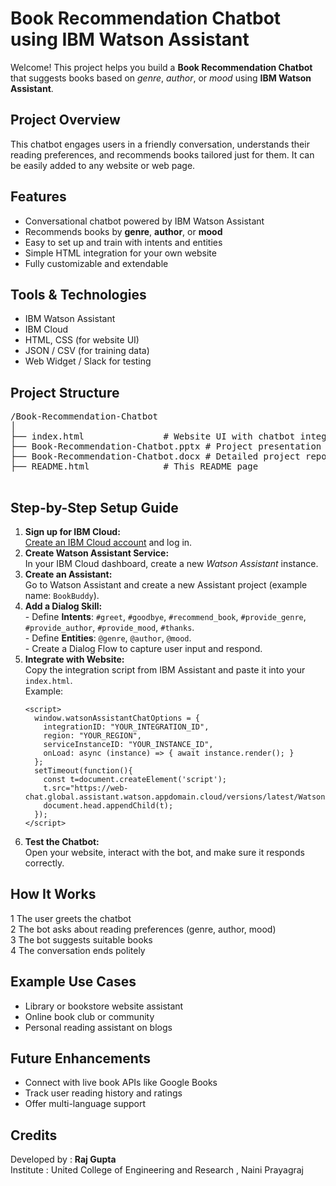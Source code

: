 <!DOCTYPE html>
<html lang="en">
<head>
  <meta charset="UTF-8" />
  <meta name="viewport" content="width=device-width, initial-scale=1.0"/>
 
  <h1> Book Recommendation Chatbot using IBM Watson Assistant</h1>

  <p>Welcome! This project helps you build a <strong>Book Recommendation Chatbot</strong> that suggests books based on <em>genre</em>, <em>author</em>, or <em>mood</em> using <strong>IBM Watson Assistant</strong>.</p>

  <div class="section">
    <h2> Project Overview</h2>
    <p>This chatbot engages users in a friendly conversation, understands their reading preferences, and recommends books tailored just for them. It can be easily added to any website or web page.</p>
  </div>

  <div class="section">
    <h2> Features</h2>
    <ul>
      <li>Conversational chatbot powered by IBM Watson Assistant</li>
      <li>Recommends books by <strong>genre</strong>, <strong>author</strong>, or <strong>mood</strong></li>
      <li>Easy to set up and train with intents and entities</li>
      <li>Simple HTML integration for your own website</li>
      <li>Fully customizable and extendable</li>
    </ul>
  </div>

  <div class="section">
    <h2> Tools & Technologies</h2>
    <ul>
      <li>IBM Watson Assistant</li>
      <li>IBM Cloud</li>
      <li>HTML, CSS (for website UI)</li>
      <li>JSON / CSV (for training data)</li>
      <li>Web Widget / Slack for testing</li>
    </ul>
  </div>

  <div class="section">
    <h2> Project Structure</h2>
    <pre>
/Book-Recommendation-Chatbot
│
├── index.html               # Website UI with chatbot integrated
├── Book-Recommendation-Chatbot.pptx # Project presentation
├── Book-Recommendation-Chatbot.docx # Detailed project report
├── README.html              # This README page
    </pre>
  </div>

  <div class="section">
    <h2> Step-by-Step Setup Guide</h2>
    <ol>
      <li><strong>Sign up for IBM Cloud:</strong> <br>
        <a href="https://cloud.ibm.com/" target="_blank">Create an IBM Cloud account</a> and log in.
      </li>
      <li><strong>Create Watson Assistant Service:</strong><br>
        In your IBM Cloud dashboard, create a new <em>Watson Assistant</em> instance.
      </li>
      <li><strong>Create an Assistant:</strong><br>
        Go to Watson Assistant and create a new Assistant project (example name: <code>BookBuddy</code>).
      </li>
      <li><strong>Add a Dialog Skill:</strong><br>
        - Define <strong>Intents</strong>: <code>#greet</code>, <code>#goodbye</code>, <code>#recommend_book</code>, <code>#provide_genre</code>, <code>#provide_author</code>, <code>#provide_mood</code>, <code>#thanks</code>.<br>
        - Define <strong>Entities</strong>: <code>@genre</code>, <code>@author</code>, <code>@mood</code>.<br>
        - Create a Dialog Flow to capture user input and respond.
      </li>
      <li><strong>Integrate with Website:</strong><br>
        Copy the integration script from IBM Assistant and paste it into your <code>index.html</code>. <br>
        Example:
        <pre><code>&lt;script&gt;
  window.watsonAssistantChatOptions = {
    integrationID: "YOUR_INTEGRATION_ID",
    region: "YOUR_REGION",
    serviceInstanceID: "YOUR_INSTANCE_ID",
    onLoad: async (instance) =&gt; { await instance.render(); }
  };
  setTimeout(function(){
    const t=document.createElement('script');
    t.src="https://web-chat.global.assistant.watson.appdomain.cloud/versions/latest/WatsonAssistantChatEntry.js";
    document.head.appendChild(t);
  });
&lt;/script&gt;</code></pre>
      </li>
      <li><strong>Test the Chatbot:</strong><br>
        Open your website, interact with the bot, and make sure it responds correctly.
      </li>
    </ol>
  </div>

  <div class="section">
    <h2> How It Works</h2>
    <p>
      1️ The user greets the chatbot <br>
      2️ The bot asks about reading preferences (genre, author, mood) <br>
      3️ The bot suggests suitable books <br>
      4️ The conversation ends politely
    </p>
  </div>

  <div class="section">
    <h2> Example Use Cases</h2>
    <ul>
      <li>Library or bookstore website assistant</li>
      <li>Online book club or community</li>
      <li>Personal reading assistant on blogs</li>
    </ul>
  </div>

  <div class="section">
    <h2> Future Enhancements</h2>
    <ul>
      <li>Connect with live book APIs like Google Books</li>
      <li>Track user reading history and ratings</li>
      <li>Offer multi-language support</li>
    </ul>
  </div>

   <div class="section">
    <h2> Credits</h2>
    <p>Developed by : <strong>Raj Gupta</strong><br>
    Institute : United College of Engineering and Research , Naini Prayagraj</p>
  </div>

